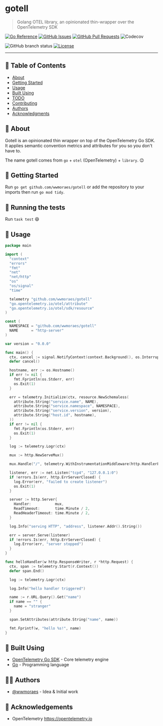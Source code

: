 # gotell

> Golang OTEL library, an opinionated thin-wrapper over the OpenTelemetry SDK

[![Go Reference](https://pkg.go.dev/badge/github.com/wwmoraes/gotell.svg)](https://pkg.go.dev/github.com/wwmoraes/gotell)
[![GitHub Issues](https://img.shields.io/github/issues/wwmoraes/gotell.svg)](https://github.com/wwmoraes/gotell/issues)
[![GitHub Pull Requests](https://img.shields.io/github/issues-pr/wwmoraes/gotell.svg)](https://github.com/wwmoraes/gotell/pulls)
![Codecov](https://img.shields.io/codecov/c/github/wwmoraes/gotell)

![GitHub branch status](https://img.shields.io/github/checks-status/wwmoraes/gotell/master)
[![License](https://img.shields.io/badge/license-MIT-blue.svg)](/LICENSE)

---

## 📝 Table of Contents

- [About](#-about)
- [Getting Started](#-getting-started)
- [Usage](#-usage)
- [Built Using](#-built-using)
- [TODO](./TODO.md)
- [Contributing](./CONTRIBUTING.md)
- [Authors](#-authors)
- [Acknowledgments](#-acknowledgements)

## 🧐 About

Gotell is an opinionated thin wrapper on top of the OpenTelemetry Go SDK. It
applies semantic convention metrics and attributes for you so you don't have to.

The name gotell comes from `go` + `otel` (OpenTelemetry) + `library`. 😉

## 🏁 Getting Started

Run `go get github.com/wwmoraes/gotell` or add the repository to your imports
then run `go mod tidy`.

## 🔧 Running the tests

Run `task test` 😄

## 🎈 Usage

```go
package main

import (
  "context"
  "errors"
  "fmt"
  "net"
  "net/http"
  "os"
  "os/signal"
  "time"

  telemetry "github.com/wwmoraes/gotell"
  "go.opentelemetry.io/otel/attribute"
  "go.opentelemetry.io/otel/sdk/resource"
)

const (
  NAMESPACE = "github.com/wwmoraes/gotell"
  NAME      = "http-server"
)

var version = "0.0.0"

func main() {
  ctx, cancel := signal.NotifyContext(context.Background(), os.Interrupt)
  defer cancel()

  hostname, err := os.Hostname()
  if err != nil {
    fmt.Fprintln(os.Stderr, err)
    os.Exit(1)
  }

  err = telemetry.Initialize(ctx, resource.NewSchemaless(
    attribute.String("service.name", NAME),
    attribute.String("service.namespace", NAMESPACE),
    attribute.String("service.version", version),
    attribute.String("host.id", hostname),
  ))
  if err != nil {
    fmt.Fprintln(os.Stderr, err)
    os.Exit(1)
  }

  log := telemetry.Logr(ctx)

  mux := http.NewServeMux()

  mux.Handle("/", telemetry.WithInstrumentationMiddleware(http.HandlerFunc(helloHandler)))

  listener, err := net.Listen("tcp4", "127.0.0.1:0")
  if !errors.Is(err, http.ErrServerClosed) {
    log.Error(err, "failed to create listener")
    os.Exit(1)
  }

  server := http.Server{
    Handler:           mux,
    ReadTimeout:       time.Minute / 2,
    ReadHeaderTimeout: time.Minute / 2,
  }

  log.Info("serving HTTP", "address", listener.Addr().String())

  err = server.Serve(listener)
  if !errors.Is(err, http.ErrServerClosed) {
    log.Error(err, "server stopped")
  }
}

func helloHandler(w http.ResponseWriter, r *http.Request) {
  ctx, span := telemetry.Start(r.Context())
  defer span.End()

  log := telemetry.Logr(ctx)

  log.Info("hello handler triggered")

  name := r.URL.Query().Get("name")
  if name == "" {
    name = "stranger"
  }

  span.SetAttributes(attribute.String("name", name))

  fmt.Fprintf(w, "hello %s!", name)
}
```

## 🔧 Built Using

- [OpenTelemetry Go SDK](https://opentelemetry.io/docs/languages/go/) - Core
telemetry engine
- [Go](https://go.dev) - Programming language

## 🧑‍💻 Authors

- [@wwmoraes](https://github.com/wwmoraes) - Idea & Initial work

## 🎉 Acknowledgements

- OpenTelemetry <https://opentelemetry.io>
